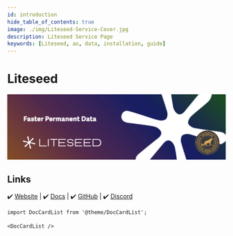 ```yaml
---
id: introduction
hide_table_of_contents: true
image: ./img/Liteseed-Service-Cover.jpg
description: Liteseed Service Page
keywords: [Liteseed, ao, data, installation, guide]
---
```


# Liteseed 

![Liteseed](./img/Liteseed-Service.jpg) 

## Links
 ✔️ [Website](https://liteseed.xyz) |
 ✔️ [Docs](https://docs.liteseed.xyz/) |
 ✔️ [GitHub](https://github.com/liteseed) |
 ✔️ [Discord](https://discord.gg/yh4xsTUWUn)

```mdx-code-block
import DocCardList from '@theme/DocCardList';

<DocCardList />
```
